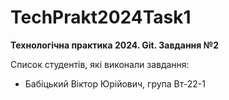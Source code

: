 # TechPrakt2024Task1
**Технологічна практика 2024. Git. Завдання №2**

Список студентів, які виконали завдання:
* Бабіцький Віктор Юрійович, група Вт-22-1

